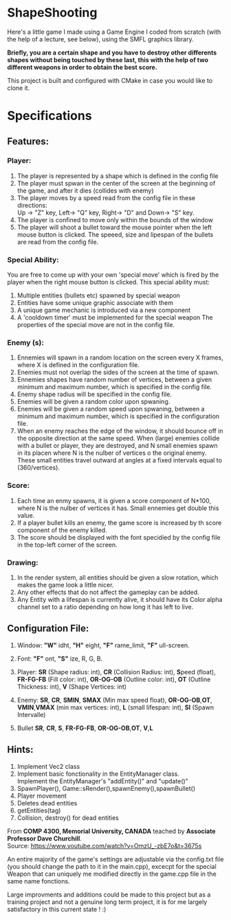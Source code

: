 # ShapeShooting

Here's a little game I made using a Game Engine I coded from scratch (with the help of a lecture, see below), using the SMFL graphics library. 


**Briefly, you are a certain shape and you have to destroy other differents shapes without being touched by these last, this with the help of two different weapons in order to obtain the best score.**


This project is built and configured with CMake in case you would like to clone it.
 
 # Specifications

## Features:

### Player:
1. The player is represented by a shape which is defined in the config file
2. The player must spwan in the center of the screen at the beginning of the game, and after it dies (collides with enemy)
3. The player moves by a speed read from the config file in these directions: \
Up -> "Z" key, Left-> "Q" key, Right-> "D" and Down-> "S" key.
4. The player is confined to move only within the bounds of the window
5. The player will shoot a bullet toward the mouse pointer when the left mouse button is clicked. The speeed, size and lipespan of the bullets are read from the config file.

### Special Ability:
You are free to come up with your own 'special move' which is fired by the player when the right mouse button is clicked. This special  ability must: 
1. Multiple entities (bullets etc) spawned by special weapon
2. Entities have some unique graphic associate with them
3. A unique game mechanic is introduced via a new component
4. A 'cooldown timer' must be implemented for the special weapon
The properties of the special move are not in the config file.
 
### Enemy (s): 
1. Ennemies will spawn in a random location on the screen every X frames, where X is defined in the configuration file. 
2. Enemies must not overlap the sides of the screen at the time of spawn.
3. Ennemies shapes have random number of vertices, between a given minimum and maximum number, which is specified in the config file.
4. Enemy shape radius will be specified in the config file.
5. Enemies will be given a random color upon spwaning.
6. Enemies will be given a random speed upon spwaning, between a minimum and maximum number, which is specified in the configuration file.
7. When an enemy reaches the edge of the window, it should bounce off in the opposite direction at the same speed.
When (large) enemies collide with a bullet or player, they are destroyed, and N small enemies spawn in its placen where N is the nulber of vertices o the original enemy. These small entities travel outward at angles at a fixed intervals equal to (360/vertices).

### Score:
1. Each time an enmy spawns, it is given a score component of N*100, where N is the nulber of vertices it has. Small ennemies get double this value.
2. If a player bullet kills an enemy, the game score is increased by th score component of the enemy killed.
3. The score should be displayed with the font specidied by the config file in the top-left corner of the screen.

### Drawing:

1. In the render system, all entities should be given a slow rotation, which makes the game look a little nicer.
2. Any other effects that do not affect the gameplay can be added.
3. Any Entity with a lifespan is currently alive, it should have its Color alpha channel set to a ratio depending on how long it has left to live. 

## Configuration File:

1. Window: **"W"** idht, **"H"** eight, **"F"** rame_limit, **"F"** ull-screen. 

2. Font: **"F"** ont, **"S"** ize, R, G, B.

3. Player: **SR** (Shape radius: int), **CR** (Collision Radius: int), **S**peed (float), **FR-FG-FB** (Fill color: int), **OR-OG-OB** (Outline color: int), **OT** (Outline Thickness: int), **V** (Shape Vertices: int)

4. Enemy: **SR**, **CR**, **SMIN**, **SMAX** (Min max speed float), **OR-OG-OB**,**OT**, **VMIN**,**VMAX** (min max vertices: int),
**L** (small lifespan: int), **SI** (Spawn Intervalle)

5. Bullet **SR**, **CR**, **S**, **FR-FG-FB**, **OR-OG-OB**,**OT**, **V**,**L**

## Hints:
 1. Implement Vec2 class
 2. Implement basic fonctionality in the EntityManager class. \
 Implement the EntityManager's "addEntity()" and "update()"
 3. SpawnPlayer(), Game::sRender(),spawnEnemy(),spawnBullet()
 4. Player movement
 5. Deletes dead entities
 6. getEntities(tag)
 7. Collision, destroy() for dead entities
 
From **COMP 4300, Memorial University, CANADA** teached by **Associate Professor Dave Churchill**. \
Source: https://www.youtube.com/watch?v=OmzU_-zbE7o&t=3675s

An entire majority of the game's settings are adjustable via the config.txt file (you should change the path to it in the main.cpp), excecpt for the special Weapon that can
uniquely me modified directly in the game.cpp file in the same name fonctions. 

Large improvments and additions could be made to this project but as a training project and not a genuine long term project, it is for me largely satisfactory in this current state ! :)
